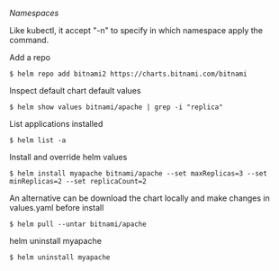 *Namespaces*

Like kubectl, it accept "-n" to specify in which namespace apply the command.

Add a repo
```
$ helm repo add bitnami2 https://charts.bitnami.com/bitnami
```

Inspect default chart default values 
```
$ helm show values bitnami/apache | grep -i "replica"
```

List applications installed
```
$ helm list -a
```

Install and override helm values
```
$ helm install myapache bitnami/apache --set maxReplicas=3 --set minReplicas=2 --set replicaCount=2
```

An alternative can be download the chart locally and make changes in values.yaml before install
```
$ helm pull --untar bitnami/apache
```

helm uninstall myapache
```
$ helm uninstall myapache
```
